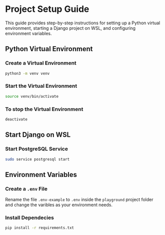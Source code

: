 # Project Setup Guide

This guide provides step-by-step instructions for setting up a Python virtual environment, starting a Django project on WSL, and configuring environment variables.

## Python Virtual Environment

### Create a Virtual Environment
```bash
python3 -m venv venv
```

### Start the Virtual Environment
```bash
source venv/bin/activate
```

### To stop the Virtual Environment
```bash
deactivate
```

## Start Django on WSL

### Start PostgreSQL Service
```bash
sudo service postgresql start
```

## Environment Variables

### Create a `.env` File
Rename the file `.env-example` to `.env` inside the `playground` project folder and change the varibles as your environment needs.

### Install Dependecies
```bash
pip install -r requirements.txt
```